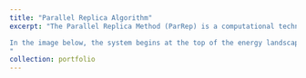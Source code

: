 ```yaml
---
title: "Parallel Replica Algorithm"
excerpt: "The Parallel Replica Method (ParRep) is a computational technique designed to accelerate molecular dynamics simulations by leveraging parallel computing to explore rare events and long timescales. Traditional molecular dynamics often struggle with simulating processes separated by long waiting times due to time step limitations. As part of our coursework, I implemented ParRep to simulate rare transitions between metastable states efficiently. During the implementation, I used a parallelized approach, utilizing GPU threading to distribute computational workloads across multiple processors. I used the Julia programming language, leveraging its capabilities for high-performance computing, including GPU acceleration. Through benchmarking, I evaluated both performance and efficiency to select the optimal threading configuration, ensuring maximum speedup and resource utilization.<br/>

In the image below, the system begins at the top of the energy landscape and undergoes random motion. Over time, it becomes trapped in the circled region, representing a metastable state. ParRep helps accelerate the process of escaping such states, which would take much longer using traditional molecular dynamics methods. This method allows for the efficient simulation of rare events without modifying the potential energy surface, making it highly effective for studying processes like phase transitions or defect migrations.  <br/><img src='/images/trajectory_animation.mp4'>
"
collection: portfolio
---
```

